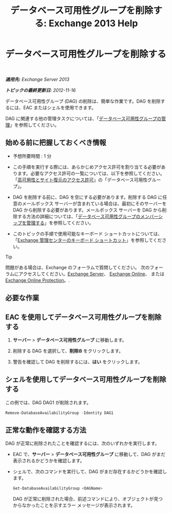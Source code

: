 ﻿---
title: 'データベース可用性グループを削除する: Exchange 2013 Help'
TOCTitle: データベース可用性グループを削除する
ms:assetid: 071296e9-31b0-40f4-9a02-177d97486ebd
ms:mtpsurl: https://technet.microsoft.com/ja-jp/library/Dd335069(v=EXCHG.150)
ms:contentKeyID: 48269137
ms.date: 05/23/2018
mtps_version: v=EXCHG.150
ms.translationtype: MT
---

# データベース可用性グループを削除する

 

_**適用先:** Exchange Server 2013_

_**トピックの最終更新日:** 2012-11-16_

データベース可用性グループ (DAG) の削除は、簡単な作業です。DAG を削除するには、EAC またはシェルを使用できます。

DAG に関連する他の管理タスクについては、「[データベース可用性グループの管理](managing-database-availability-groups-exchange-2013-help.md)」を参照してください。

## 始める前に把握しておくべき情報

  - 予想所要時間 : 1 分

  - この手順を実行する際には、あらかじめアクセス許可を割り当てる必要があります。必要なアクセス許可の一覧については、以下を参照してください。「[高可用性とサイト復元のアクセス許可](high-availability-and-site-resilience-permissions-exchange-2013-help.md)」の「データベース可用性グループ」。

  - DAG を削除する前に、DAG を空にする必要があります。削除する DAG に任意のメールボックス サーバーが含まれている場合は、最初にそのサーバーを DAG から削除する必要があります。メールボックス サーバーを DAG から削除する方法の詳細については、「[データベース可用性グループのメンバーシップを管理する](manage-database-availability-group-membership-exchange-2013-help.md)」を参照してください。

  - このトピックの手順で使用可能なキーボード ショートカットについては、「[Exchange 管理センターのキーボード ショートカット](keyboard-shortcuts-in-the-exchange-admin-center-exchange-online-protection-help.md)」を参照してください。


> [!TIP]
> 問題がある場合は、Exchange のフォーラムで質問してください。 次のフォーラムにアクセスしてください。<A href="https://go.microsoft.com/fwlink/p/?linkid=60612">Exchange Server</A>、 <A href="https://go.microsoft.com/fwlink/p/?linkid=267542">Exchange Online</A>、 または <A href="https://go.microsoft.com/fwlink/p/?linkid=285351">Exchange Online Protection</A>。.



## 必要な作業

## EAC を使用してデータベース可用性グループを削除する

1.  <strong>サーバー</strong> \> <strong>データベース可用性グループ</strong> に移動します。

2.  削除する DAG を選択して、<strong>削除</strong>![\[削除\] アイコン](images/JJ651670.14f639f6-61e8-4418-bbfb-0db14de9d2f5(EXCHG.150).gif "[削除] アイコン") をクリックします。

3.  警告を確認して DAG を削除するには、<strong>はい</strong> をクリックします。

## シェルを使用してデータベース可用性グループを削除する

この例では、DAG DAG1 が削除されます。

```powershell
Remove-DatabaseAvailabilityGroup -Identity DAG1
```

## 正常な動作を確認する方法

DAG が正常に削除されたことを確認するには、次のいずれかを実行します。

  - EAC で、<strong>サーバー</strong> \> <strong>データベース可用性グループ</strong> に移動して、DAG がまだ表示されるかどうかを確認します。

  - シェルで、次のコマンドを実行して、DAG がまだ存在するかどうかを確認します。
    
    ```powershell
    Get-DatabaseAvailabilityGroup <DAGName>
    ```
    
    DAG が正常に削除された場合、前述コマンドにより、オブジェクトが見つからなかったことを示すエラー メッセージが表示されます。

